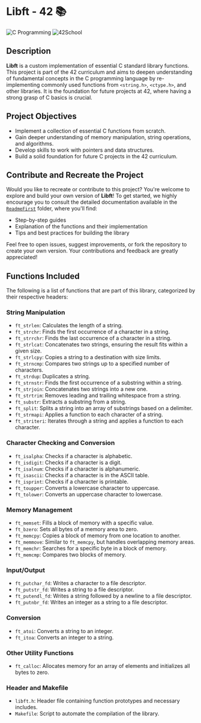 # Libft - 42 📚

![C Programming](https://img.shields.io/badge/Language-C-blue)
![42School](https://img.shields.io/badge/42School-Project-blue)

## Description

**Libft** is a custom implementation of essential C standard library functions. This project is part of the 42 curriculum and aims to deepen understanding of fundamental concepts in the C programming language by re-implementing commonly used functions from `<string.h>`, `<ctype.h>`, and other libraries. It is the foundation for future projects at 42, where having a strong grasp of C basics is crucial.

## Project Objectives

- Implement a collection of essential C functions from scratch.
- Gain deeper understanding of memory manipulation, string operations, and algorithms.
- Develop skills to work with pointers and data structures.
- Build a solid foundation for future C projects in the 42 curriculum.

## Contribute and Recreate the Project

Would you like to recreate or contribute to this project? You're welcome to explore and build your own version of **Libft**! To get started, we highly encourage you to consult the detailed documentation available in the [`ReadmeFirst`](ReadmeFirst/) folder, where you'll find:

- Step-by-step guides
- Explanation of the functions and their implementation
- Tips and best practices for building the library

Feel free to open issues, suggest improvements, or fork the repository to create your own version. Your contributions and feedback are greatly appreciated!

## Functions Included

The following is a list of functions that are part of this library, categorized by their respective headers:

### String Manipulation

- `ft_strlen`: Calculates the length of a string.
- `ft_strchr`: Finds the first occurrence of a character in a string.
- `ft_strrchr`: Finds the last occurrence of a character in a string.
- `ft_strlcat`: Concatenates two strings, ensuring the result fits within a given size.
- `ft_strlcpy`: Copies a string to a destination with size limits.
- `ft_strncmp`: Compares two strings up to a specified number of characters.
- `ft_strdup`: Duplicates a string.
- `ft_strnstr`: Finds the first occurrence of a substring within a string.
- `ft_strjoin`: Concatenates two strings into a new one.
- `ft_strtrim`: Removes leading and trailing whitespace from a string.
- `ft_substr`: Extracts a substring from a string.
- `ft_split`: Splits a string into an array of substrings based on a delimiter.
- `ft_strmapi`: Applies a function to each character of a string.
- `ft_striteri`: Iterates through a string and applies a function to each character.

### Character Checking and Conversion

- `ft_isalpha`: Checks if a character is alphabetic.
- `ft_isdigit`: Checks if a character is a digit.
- `ft_isalnum`: Checks if a character is alphanumeric.
- `ft_isascii`: Checks if a character is in the ASCII table.
- `ft_isprint`: Checks if a character is printable.
- `ft_toupper`: Converts a lowercase character to uppercase.
- `ft_tolower`: Converts an uppercase character to lowercase.

### Memory Management

- `ft_memset`: Fills a block of memory with a specific value.
- `ft_bzero`: Sets all bytes of a memory area to zero.
- `ft_memcpy`: Copies a block of memory from one location to another.
- `ft_memmove`: Similar to `ft_memcpy`, but handles overlapping memory areas.
- `ft_memchr`: Searches for a specific byte in a block of memory.
- `ft_memcmp`: Compares two blocks of memory.

### Input/Output

- `ft_putchar_fd`: Writes a character to a file descriptor.
- `ft_putstr_fd`: Writes a string to a file descriptor.
- `ft_putendl_fd`: Writes a string followed by a newline to a file descriptor.
- `ft_putnbr_fd`: Writes an integer as a string to a file descriptor.

### Conversion

- `ft_atoi`: Converts a string to an integer.
- `ft_itoa`: Converts an integer to a string.

### Other Utility Functions

- `ft_calloc`: Allocates memory for an array of elements and initializes all bytes to zero.

### Header and Makefile

- `libft.h`: Header file containing function prototypes and necessary includes.
- `Makefile`: Script to automate the compilation of the library.
